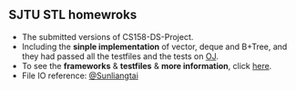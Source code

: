 ## **SJTU STL homewroks**
+ The submitted versions of CS158-DS-Project.
+ Including the **sinple implementation** of vector, deque and B+Tree, and they had passed all the testfiles and the tests on [OJ](http://oj.oscardhc.com/).
+ To see the **frameworks** & **testfiles** & **more information**, click [here](https://github.com/MasterJH5574/CS158-DS-Project).
+ File IO reference: [@Sunliangtai](https://github.com/Sunliangtai/BTree_Submit)
